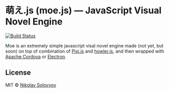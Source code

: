 # 萌え.js (moe.js) — JavaScript Visual Novel Engine

[![Build Status](https://travis-ci.org/ozio/moe.svg?branch=master)](https://travis-ci.org/ozio/moe)

Moe is an extremely simple javascript visal novel engine made (not yet, but soon) on top of combination of [Pixi.js](https://github.com/pixijs/pixi.js) and [howler.js](https://github.com/goldfire/howler.js/), and then wrapped with [Apache Cordova](https://cordova.apache.org/) or [Electron](https://github.com/electron/electron).

## License

MIT © [Nikolay Solovyov](http://ozio.io)
